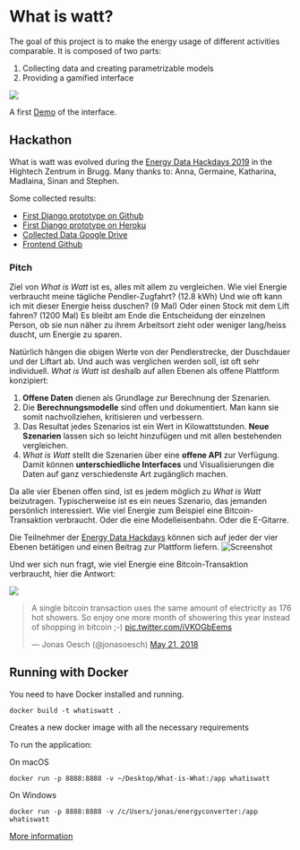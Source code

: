 # What is watt?

The goal of this project is to make the energy usage of different activities comparable. It is composed of two parts:

1. Collecting data and creating parametrizable models
2. Providing a gamified interface

![](https://jonasoesch.ch/content/work/what-is-watt/v1/screenshot.png)

A first [Demo](https://jonasoesch.ch/content/work/what-is-watt/v1/) of the interface.


## Hackathon

What is watt was evolved during the [Energy Data Hackdays 2019](https://hack.opendata.ch/project/299) in the Hightech Zentrum in Brugg.
Many thanks to: Anna, Germaine, Katharina, Madlaina, Sinan and Stephen.

Some collected results:

* [First Django prototype on Github](https://github.com/ghn/what-is-watt)
* [First Django prototype on Heroku](https://what-is-watt.herokuapp.com/)
* [Collected Data Google Drive](https://docs.google.com/spreadsheets/d/1zxXsOEeGS7a7RuXZQaTZvh2u-KGddcZD7lOGSA56lY8/edit)
* [Frontend Github](https://github.com/Aadjou/whatiswatt)


### Pitch

Ziel von *What is Watt* ist es, alles mit allem zu vergleichen. Wie viel Energie verbraucht meine tägliche Pendler-Zugfahrt? (12.8 kWh) Und wie oft kann ich mit dieser Energie heiss duschen? (9 Mal) Oder einen Stock mit dem Lift fahren? (1200 Mal) Es bleibt am Ende die Entscheidung der einzelnen Person, ob sie nun näher zu ihrem Arbeitsort zieht oder weniger lang/heiss duscht, um Energie zu sparen. 

Natürlich hängen die obigen Werte von der Pendlerstrecke, der Duschdauer und der Liftart ab. Und auch was verglichen werden soll, ist oft sehr individuell. *What is Watt* ist deshalb auf allen Ebenen als offene Plattform konzipiert:

1. **Offene Daten** dienen als Grundlage zur Berechnung der Szenarien.
2. Die **Berechnungsmodelle** sind offen und dokumentiert. Man kann sie somit nachvollziehen, kritisieren und verbessern.
3. Das Resultat jedes Szenarios ist ein Wert in Kilowattstunden. **Neue Szenarien** lassen sich so leicht hinzufügen und mit allen bestehenden vergleichen.
4. *What is Watt* stellt die Szenarien über eine **offene API** zur Verfügung. Damit können **unterschiedliche Interfaces** und Visualisierungen die Daten auf ganz verschiedenste Art zugänglich machen.

Da alle vier Ebenen offen sind, ist es jedem möglich zu *What is Watt* beizutragen. Typischerweise ist es ein neues Szenario, das jemanden persönlich interessiert. Wie viel Energie zum Beispiel eine Bitcoin-Transaktion verbraucht. Oder die eine Modelleisenbahn. Oder die E-Gitarre.

Die Teilnehmer der [Energy Data Hackdays](https://hack.opendata.ch/event/24) können sich auf jeder der vier Ebenen betätigen und einen Beitrag zur Plattform liefern. 
![Screenshot](https://jonasoesch.ch/content/work/what-is-watt/v1/screenshot.png)

Und wer sich nun fragt, wie viel Energie eine Bitcoin-Transaktion verbraucht, hier die Antwort:

<img src="https://www.jonasoesch.ch/content/01-portfolio/what-is-watt/bitcoin-showers.jpg" />

<blockquote class="twitter-tweet" data-lang="en"><p lang="en" dir="ltr">A single bitcoin transaction uses the same amount of electricity as 176 hot showers. So enjoy one more month of showering this year instead of shopping in bitcoin ;-) <a href="https://t.co/iVKOGbEems">pic.twitter.com/iVKOGbEems</a></p>&mdash; Jonas Oesch (@jonasoesch) <a href="https://twitter.com/jonasoesch/status/998474994316402688?ref_src=twsrc%5Etfw">May 21, 2018</a></blockquote>


## Running with Docker

You need to have Docker installed and running.

```
docker build -t whatiswatt . 
```
Creates a new docker image with all the necessary requirements

To run the application:

On macOS
```
docker run -p 8888:8888 -v ~/Desktop/What-is-What:/app whatiswatt
```

On Windows

```
docker run -p 8888:8888 -v /c/Users/jonas/energyconverter:/app whatiswatt
```

[More information](https://github.com/rocker-org/rocker/wiki/Sharing-files-with-host-machine)
